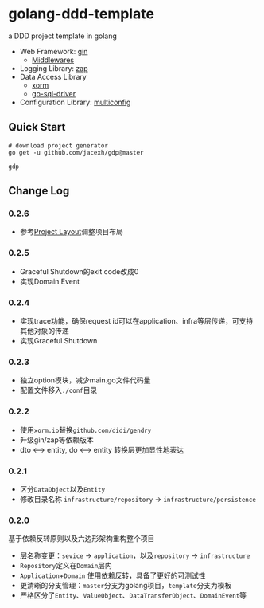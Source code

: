 # golang-ddd-template
a DDD project template in golang

- Web Framework: [gin](https://github.com/gin-gonic/gin)
    * [Middlewares](https://github.com/jacexh/goutil/gin-middleware)
- Logging Library: [zap](https://github.com/uber-go/zap)
- Data Access Library
    * [xorm](https://xorm.io/)
    * [go-sql-driver](https://github.com/go-sql-driver/mysql)
- Configuration Library: [multiconfig](https://github.com/jacexh/multiconfig)

## Quick Start

```
# download project generator
go get -u github.com/jacexh/gdp@master

gdp
```

## Change Log

### 0.2.6

- 参考[Project Layout](https://github.com/golang-standards/project-layout)调整项目布局

### 0.2.5

- Graceful Shutdown的exit code改成0
- 实现Domain Event

### 0.2.4

- 实现trace功能，确保request id可以在application、infra等层传递，可支持其他对象的传递
- 实现Graceful Shutdown

### 0.2.3

- 独立option模块，减少main.go文件代码量
- 配置文件移入`./conf`目录

### 0.2.2

- 使用`xorm.io`替换`github.com/didi/gendry`
- 升级gin/zap等依赖版本
- dto <--> entity, do <--> entity 转换层更加显性地表达

### 0.2.1

- 区分`DataObject`以及`Entity`
- 修改目录名称 `infrastructure/repository` -> `infrastructure/persistence`

### 0.2.0

基于依赖反转原则以及六边形架构重构整个项目

- 层名称变更：`sevice` -> `application`，以及`repository` -> `infrastructure`
- `Repository`定义在`Domain`层内
- `Application`+`Domain` 使用依赖反转，具备了更好的可测试性
- 更清晰的分支管理：`master`分支为golang项目，`template`分支为模板
- 严格区分了`Entity`、`ValueObject`、`DataTransferObject`、`DomainEvent`等
